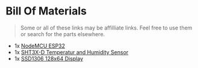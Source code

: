 # Bill Of Materials

> Some or all of these links may be affilliate links. Feel free to use them or search for the parts elsewhere.

-  1x [NodeMCU ESP32](https://amzn.to/3bmbnAI)
-  1x [SHT3X-D Temperatur and Humidity Sensor](https://amzn.to/3bpPikS)
-  1x [SSD1306 128x64 Display](https://amzn.to/3yePe06)
